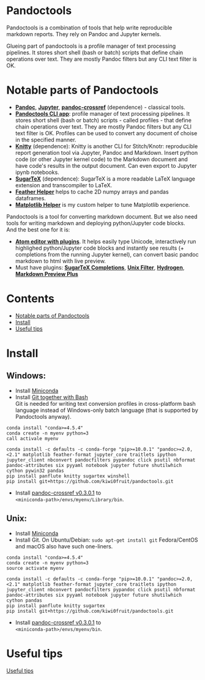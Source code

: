 # Pandoctools

Pandoctools is a combination of tools that help write reproducible markdown reports. They rely on Pandoc and Jupyter kernels.

Glueing part of pandoctools is a profile manager of text processing pipelines. It stores short shell (bash or batch) scripts that define chain operations over text. They are mostly Pandoc filters but any CLI text filter is OK.

# Notable parts of Pandoctools

* [**Pandoc**](https://pandoc.org/), [**Jupyter**](http://jupyter.org/), [**pandoc-crossref**](https://github.com/lierdakil/pandoc-crossref) (dependence) - classical tools.
* [**Pandoctools CLI app**](https://github.com/kiwi0fruit/pandoctools/tree/master/pandoctools/cli): profile manager of text processing pipelines. It stores short shell (bash or batch) scripts - called profiles - that define chain operations over text. They are mostly Pandoc filters but any CLI text filter is OK. Profiles can be used to convert any document of choise in the specified manner.
* [**Knitty**](https://github.com/kiwi0fruit/knitty) (dependence): Knitty is another CLI for Stitch/Knotr: reproducible report generation tool via Jupyter, Pandoc and Markdown. Insert python code (or other Jupyter kernel code) to the Markdown document and have code's results in the output document. Can even export to Jupyter ipynb notebooks.
* [**SugarTeX**](https://github.com/kiwi0fruit/sugartex) (dependence): SugarTeX is a more readable LaTeX language extension and transcompiler to LaTeX.
* [**Feather Helper**](pandoctools/feather) helps to cache 2D numpy arrays and pandas dataframes.
* [**Matplotlib Helper**](pandoctools/matplotlib) is my custom helper to tune Matplotlib experience.

Pandoctools is a tool for converting markdown document. But we also need tools for writing markdown and deploying python/Jupyter code blocks.  
And the best one for it is:

* [**Atom editor with plugins**](atom.md). It helps easily type Unicode, interactively run highlighed python/Jupyter code blocks and instantly see results (+ completions from the running Jupyter kernel), can convert basic pandoc markdown to html with live preview.
* Must have plugins: [**SugarTeX Completions**](atom.md#sugartex-completions), [**Unix Filter**](atom.md#unix-filter), [**Hydrogen**](atom.md#hydrogen), [**Markdown Preview Plus**](atom.md#markdown-preview-plus)


# Contents

* [Notable parts of Pandoctools](#notable-parts-of-pandoctools)
* [Install](#install)
* [Useful tips](tips.md)


# Install

## Windows:

* Install [Miniconda](https://conda.io/miniconda.html)
* Install [Git together with Bash](https://git-scm.com/downloads)  
  Git is needed for writing text conversion profiles in cross-platform bash language instead of Windows-only batch language (that is supported by Pandoctools anyway).

```
conda install "conda>=4.5.4"
conda create -n myenv python=3
call activale myenv

conda install -c defaults -c conda-forge "pip>=10.0.1" "pandoc>=2.0,<2.1" matplotlib feather-format jupyter_core traitlets ipython jupyter_client nbconvert pandocfilters pypandoc click psutil nbformat pandoc-attributes six pyyaml notebook jupyter future shutilwhich cython pywin32 pandas
pip install panflute knitty sugartex winshell
pip install git+https://github.com/kiwi0fruit/pandoctools.git
```

* Install [pandoc-crossref v0.3.0.1](https://github.com/lierdakil/pandoc-crossref/releases/tag/v0.3.0.1) to  
  `<miniconda-path>/envs/myenv/Library/bin`.


## Unix:

* Install [Miniconda](https://conda.io/miniconda.html)
* Install Git. On Ubuntu/Debian: `sudo apt-get install git` Fedora/CentOS and macOS also have such one-liners.

```
conda install "conda>=4.5.4"
conda create -n myenv python=3
source activate myenv

conda install -c defaults -c conda-forge "pip>=10.0.1" "pandoc>=2.0,<2.1" matplotlib feather-format jupyter_core traitlets ipython jupyter_client nbconvert pandocfilters pypandoc click psutil nbformat pandoc-attributes six pyyaml notebook jupyter future shutilwhich cython pandas
pip install panflute knitty sugartex
pip install git+https://github.com/kiwi0fruit/pandoctools.git
```
* Install [pandoc-crossref v0.3.0.1](https://github.com/lierdakil/pandoc-crossref/releases/tag/v0.3.0.1) to  
  `<miniconda-path>/envs/myenv/bin`.


# Useful tips

[Useful tips](tips.md)
